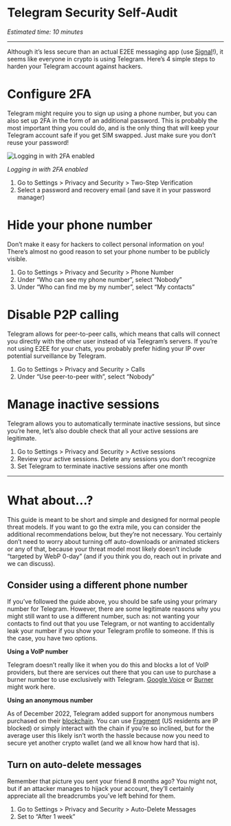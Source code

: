 # Telegram Security Self-Audit

*Estimated time: 10 minutes*

---

Although it’s less secure than an actual E2EE messaging app (use [Signal](https://signal.org/)!), it seems like everyone in crypto is using Telegram. Here’s 4 simple steps to harden your Telegram account against hackers.

# Configure 2FA

Telegram might require you to sign up using a phone number, but you can also set up 2FA in the form of an additional password. This is probably the most important thing you could do, and is the only thing that will keep your Telegram account safe if you get SIM swapped. Just make sure you don’t reuse your password!

![*Logging in with 2FA enabled*](https://prod-files-secure.s3.us-west-2.amazonaws.com/b1d29658-a003-4e92-93b6-241efdd083f6/c9d574e8-1ad9-4aad-a93f-e33bce31581b/Screen_Shot_2023-11-29_at_23.17.33.png)

*Logging in with 2FA enabled*

1. Go to Settings > Privacy and Security > Two-Step Verification
2. Select a password and recovery email (and save it in your password manager)

# Hide your phone number

Don’t make it easy for hackers to collect personal information on you! There’s almost no good reason to set your phone number to be publicly visible.

1. Go to Settings > Privacy and Security > Phone Number
2. Under “Who can see my phone number”, select “Nobody”
3. Under “Who can find me by my number”, select “My contacts”

# Disable P2P calling

Telegram allows for peer-to-peer calls, which means that calls will connect you directly with the other user instead of via Telegram’s servers. If you’re not using E2EE for your chats, you probably prefer hiding your IP over potential surveillance by Telegram.

1. Go to Settings > Privacy and Security > Calls
2. Under “Use peer-to-peer with”, select “Nobody”

# Manage inactive sessions

Telegram allows you to automatically terminate inactive sessions, but since you’re here, let’s also double check that all your active sessions are legitimate.

1. Go to Settings > Privacy and Security > Active sessions
2. Review your active sessions. Delete any sessions you don’t recognize
3. Set Telegram to terminate inactive sessions after one month

---

# What about…?

This guide is meant to be short and simple and designed for normal people threat models. If you want to go the extra mile, you can consider the additional recommendations below, but they’re not necessary. You certainly don’t need to worry about turning off auto-downloads or animated stickers or any of that, because your threat model most likely doesn’t include “targeted by WebP 0-day” (and if you think you do, reach out in private and we can discuss).

## Consider using a different phone number

If you’ve followed the guide above, you should be safe using your primary number for Telegram. However, there are some legitimate reasons why you might still want to use a different number, such as: not wanting your contacts to find out that you use Telegram, or not wanting to accidentally leak your number if you show your Telegram profile to someone. If this is the case, you have two options.

**Using a VoIP number**

Telegram doesn’t really like it when you do this and blocks a lot of VoIP providers, but there are services out there that you can use to purchase a burner number to use exclusively with Telegram. [Google Voice](https://voice.google.com/) or [Burner](https://www.burnerapp.com/) might work here.

**Using an anonymous number**

As of December 2022, Telegram added support for anonymous numbers purchased on their [blockchain](https://ton.org/). You can use [Fragment](https://fragment.com/) (US residents are IP blocked) or simply interact with the chain if you’re so inclined, but for the average user this likely isn’t worth the hassle because now you need to secure yet another crypto wallet (and we all know how hard that is).

## Turn on auto-delete messages

Remember that picture you sent your friend 8 months ago? You might not, but if an attacker manages to hijack your account, they’ll certainly appreciate all the breadcrumbs you’ve left behind for them.

1. Go to Settings > Privacy and Security > Auto-Delete Messages
2. Set to “After 1 week”